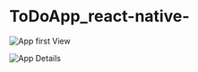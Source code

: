 # ToDoApp_react-native-

![App first View ](https://user-images.githubusercontent.com/125549921/235658857-237b01b3-3275-4f16-8377-cd635373432e.JPEG)


![App Details](https://user-images.githubusercontent.com/125549921/235658926-774da944-64b1-4460-829d-29a5052584e5.JPEG)
